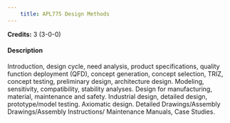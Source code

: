 ```yaml
---
    title: APL775 Design Methods
---
```

**Credits:** 3 (3-0-0)



#### Description 
Introduction, design cycle, need analysis, product specifications, quality function deployment (QFD), concept generation, concept selection, TRIZ, concept testing, preliminary design, architecture design. Modeling, sensitivity, compatibility, stability analyses. Design for manufacturing, material, maintenance and safety. Industrial design, detailed design, prototype/model testing. Axiomatic design. Detailed Drawings/Assembly Drawings/Assembly Instructions/ Maintenance Manuals, Case Studies.